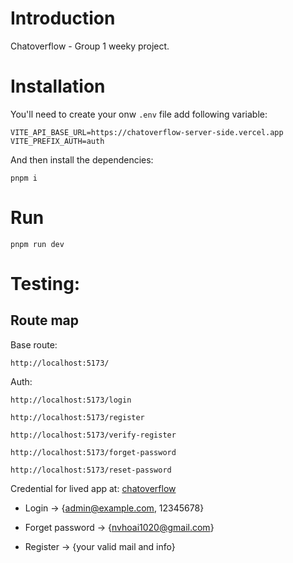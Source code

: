 # Introduction

Chatoverflow - Group 1 weeky project.

# Installation

You'll need to create your onw `.env` file add following variable:

```
VITE_API_BASE_URL=https://chatoverflow-server-side.vercel.app
VITE_PREFIX_AUTH=auth
```

And then install the dependencies:

```
pnpm i
```

# Run

```
pnpm run dev
```

# Testing:

## Route map

Base route:

```
http://localhost:5173/
```

Auth:

```
http://localhost:5173/login
```

```
http://localhost:5173/register
```

```
http://localhost:5173/verify-register
```

```
http://localhost:5173/forget-password
```

```
http://localhost:5173/reset-password
```

Credential for lived app at: [chatoverflow](https://chatoverflow-client.vercel.app/)

- Login &rarr; {admin@example.com, 12345678}

- Forget password &rarr; {nvhoai1020@gmail.com}

- Register &rarr; {your valid mail and info}
